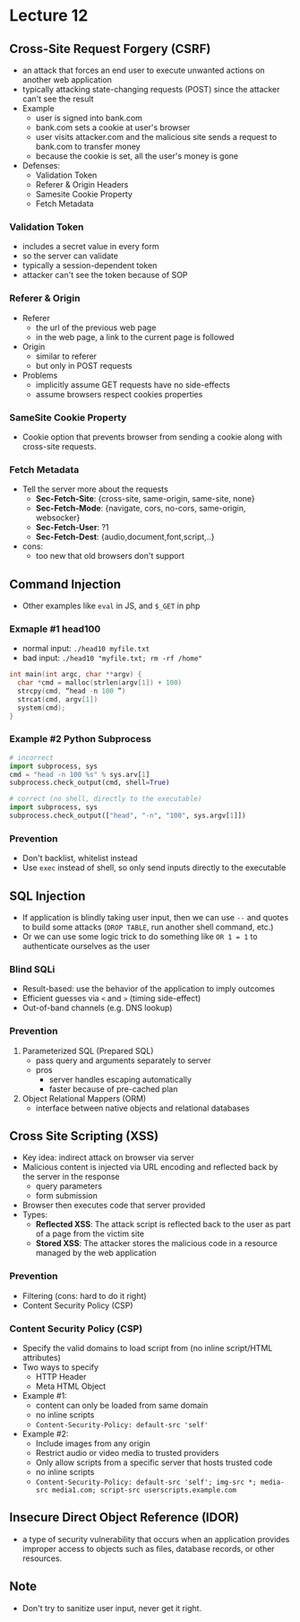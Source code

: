 # Lecture 12

## Cross-Site Request Forgery (CSRF)

- an attack that forces an end user to execute unwanted actions on another web application
- typically attacking state-changing requests (POST) since the attacker can't see the result
- Example
  - user is signed into bank.com
  - bank.com sets a cookie at user's browser
  - user visits attacker.com and the malicious site sends a request to bank.com to transfer money
  - because the cookie is set, all the user's money is gone
- Defenses:
  - Validation Token
  - Referer & Origin Headers
  - Samesite Cookie Property
  - Fetch Metadata

### Validation Token

- includes a secret value in every form
- so the server can validate
- typically a session-dependent token
- attacker can't see the token because of SOP

### Referer & Origin

- Referer
  - the url of the previous web page
  - in the web page, a link to the current page is followed
- Origin
  - similar to referer
  - but only in POST requests
- Problems
  - implicitly assume GET requests have no side-effects
  - assume browsers respect cookies properties

### SameSite Cookie Property

- Cookie option that prevents browser from sending a cookie along with cross-site requests.

### Fetch Metadata

- Tell the server more about the requests
  - **Sec-Fetch-Site**: {cross-site, same-origin, same-site, none}
  - **Sec-Fetch-Mode**: {navigate, cors, no-cors, same-origin, websocker}
  - **Sec-Fetch-User**: ?1
  - **Sec-Fetch-Dest**: {audio,document,font,script,..}
- cons:
  - too new that old browsers don't support

## Command Injection

- Other examples like `eval` in JS, and `$_GET` in php

### Exmaple #1 head100

- normal input: `./head10 myfile.txt`
- bad input: `./head10 "myfile.txt; rm -rf /home"`

```c
int main(int argc, char **argv) {
  char *cmd = malloc(strlen(argv[1]) + 100)
  strcpy(cmd, “head -n 100 ”)
  strcat(cmd, argv[1])
  system(cmd);
}
```

### Example #2 Python Subprocess

```python
# incorrect
import subprocess, sys
cmd = "head -n 100 %s" % sys.arv[1]
subprocess.check_output(cmd, shell=True)

# correct (no shell, directly to the executable)
import subprocess, sys
subprocess.check_output(["head", "-n", "100", sys.argv[1]])
```

### Prevention

- Don't backlist, whitelist instead
- Use `exec` instead of shell, so only send inputs directly to the executable

## SQL Injection

- If application is blindly taking user input, then we can use `--` and quotes to build some attacks (`DROP TABLE`, run another shell command, etc.)
- Or we can use some logic trick to do something like `OR 1 = 1` to authenticate ourselves as the user

### Blind SQLi

- Result-based: use the behavior of the application to imply outcomes
- Efficient guesses via `<` and `>` (timing side-effect)
- Out-of-band channels (e.g. DNS lookup)

### Prevention

1. Parameterized SQL (Prepared SQL)
   - pass query and arguments separately to server
   - pros
     - server handles escaping automatically
     - faster because of pre-cached plan
2. Object Relational Mappers (ORM)
   - interface between native objects and relational databases

## Cross Site Scripting (XSS)

- Key idea: indirect attack on browser via server
- Malicious content is injected via URL encoding and reflected back by the server in the response
  - query parameters
  - form submission
- Browser then executes code that server provided
- Types:
  - **Reflected XSS**: The attack script is reflected back to the user as part of a page from the victim site
  - **Stored XSS**: The attacker stores the malicious code in a resource managed by the web application

### Prevention

- Filtering (cons: hard to do it right)
- Content Security Policy (CSP)

### Content Security Policy (CSP)

- Specify the valid domains to load script from (no inline script/HTML attributes)
- Two ways to specify
  - HTTP Header
  - Meta HTML Object
- Example #1:
  - content can only be loaded from same domain
  - no inline scripts
  - `Content-Security-Policy: default-src 'self'`
- Example #2:
  - Include images from any origin
  - Restrict audio or video media to trusted providers
  - Only allow scripts from a specific server that hosts trusted code
  - no inline scripts
  - `Content-Security-Policy: default-src 'self'; img-src *; media-src media1.com; script-src userscripts.example.com`

## Insecure Direct Object Reference (IDOR)

- a type of security vulnerability that occurs when an application provides improper access to objects such as files, database records, or other resources.

## Note

- Don't try to sanitize user input, never get it right.
